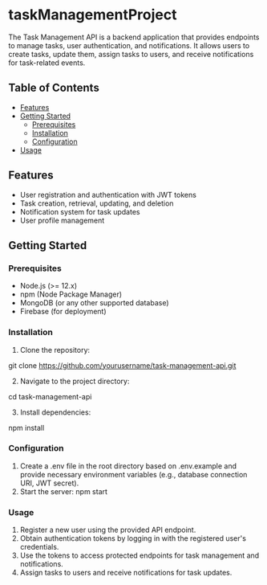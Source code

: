 # taskManagementProject

The Task Management API is a backend application that provides endpoints to manage tasks, user authentication, and notifications. It allows users to create tasks, update them, assign tasks to users, and receive notifications for task-related events.

## Table of Contents

- [Features](#features)
- [Getting Started](#getting-started)
  - [Prerequisites](#prerequisites)
  - [Installation](#installation)
  - [Configuration](#configuration)
- [Usage](#usage)

## Features

- User registration and authentication with JWT tokens
- Task creation, retrieval, updating, and deletion
- Notification system for task updates
- User profile management

## Getting Started

### Prerequisites

- Node.js (>= 12.x)
- npm (Node Package Manager)
- MongoDB (or any other supported database)
- Firebase (for deployment)

### Installation

1. Clone the repository:
   
  git clone https://github.com/yourusername/task-management-api.git

2. Navigate to the project directory:
   
  cd task-management-api

3. Install dependencies:
   
  npm install

### Configuration
1. Create a .env file in the root directory based on .env.example and provide necessary environment variables (e.g., database connection URI, JWT secret).
2. Start the server:
   npm start

### Usage
1. Register a new user using the provided API endpoint.
2. Obtain authentication tokens by logging in with the registered user's credentials.
3. Use the tokens to access protected endpoints for task management and notifications.
4. Assign tasks to users and receive notifications for task updates.
   
